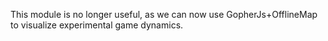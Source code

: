 This module is no longer useful, as we can now use GopherJs+OfflineMap to visualize experimental game dynamics.
